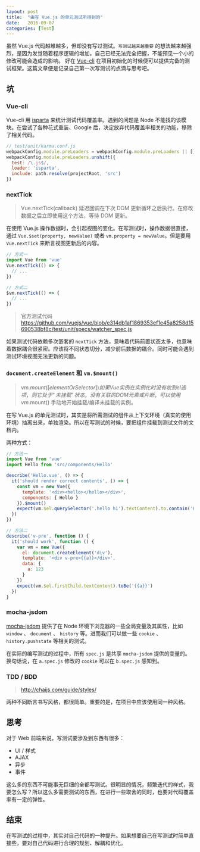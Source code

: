 ```yaml
---
layout: post
title:  "由写 Vue.js 的单元测试所得到的"
date:   2016-09-07
categories: [Test]
---
```


虽然 Vue.js 代码越堆越多，但却没有写过测试。`写测试越来越重要` 的想法越来越强烈，是因为发觉随着程序逻辑的增加，自己已经无法完全把握，不能预见一个小的修改可能会造成的影响。
好在 [Vue-cli](https://github.com/vuejs/vue-cli) 在项目初始化的时候便可以提供完备的测试框架。这篇文章便是记录自己第一次写测试的点滴与思考吧。

## 坑

### Vue-cli

Vue-cli 用 [isparta](https://github.com/douglasduteil/isparta) 来统计测试代码覆盖率。遇到的问题是 Node 不能找的该模块。在尝试了各种花式重装、Google 后，决定放弃代码覆盖率相关的功能，移除了相关代码。

```js
// test/unit/karma.conf.js
webpackConfig.module.preLoaders = webpackConfig.module.preLoaders || []
webpackConfig.module.preLoaders.unshift({
  test: /\.js$/,
  loader: 'isparta',
  include: path.resolve(projectRoot, 'src')
})
```

### nextTick

> Vue.nextTick(callback) 延迟回调在下次 DOM 更新循环之后执行。在修改数据之后立即使用这个方法，等待 DOM 更新。

在使用 Vue.js 操作数据时，会引起视图的变化。在写测试时，操作数据很直接，通过 `Vue.$set(property, newValue)` 或者 `vm.property = newValue`。但是要用 `Vue.nextTick` 来断言视图更新后的内容。

```js
// 方式一
import Vue from 'vue'
Vue.nextTick(() => {
  // ...
})

// 方式二
$vm.nextTick(() => {
  // ...
})
```

> 官方测试代码 https://github.com/vuejs/vue/blob/e314db1af1869353ef1e45a8258d15690538bf8c/test/unit/specs/watcher_spec.js

如果测试代码依赖多次嵌套的 `nextTick` 方法，意味着代码前置状态太多，也意味着数据耦合很紧密。应该将不同状态切分，减少前后数据的耦合。同时可能会遇到测试环境视图无法更新的问题。

### `document.createElement` 和 `vm.$mount()`

> vm.$mount( [elementOrSelector] ) 如果 Vue 实例在实例化时没有收到 el 选项，则它处于“未挂载”状态，没有关联的 DOM 元素或片断。可以使用 vm.$mount() 手动地开始挂载/编译未挂载的实例。

在写 Vue.js 的单元测试时，其实是将所需测试的组件从上下文环境（真实的使用环境）抽离出来，单独渲染。所以在写测试的时候，要把组件挂载到测试文件的文档内。

两种方式：

```js
// 方法一
import Vue from 'vue'
import Hello from 'src/components/Hello'

describe('Hello.vue', () => {
  it('should render correct contents', () => {
    const vm = new Vue({
      template: '<div><hello></hello></div>',
      components: { Hello }
    }).$mount()
    expect(vm.$el.querySelector('.hello h1').textContent).to.contain('Hello World!')
  })
})

// 方法二
describe('v-pre', function () {
  it('should work', function () {
    var vm = new Vue({
      el: document.createElement('div'),
      template: '<div v-pre>{{a}}</div>',
      data: {
        a: 123
      }
    })
    expect(vm.$el.firstChild.textContent).toBe('{{a}}')
  })
}
```

### mocha-jsdom

[mocha-jsdom](https://github.com/rstacruz/mocha-jsdom) 提供了在 Node 环境下浏览器的一些全局变量及其属性，比如 `window` 、 `document` 、 `history` 等。进而我们可以做一些 `cookie` 、 `history.pushstate` 等相关的测试。

在实际的编写测试的过程中，所有 `spec.js` 是共享 `mocha-jsdom` 提供的变量的。换句话说，在 `a.spec.js` 修改的 `cookie` 可以在 `b.spec.js` 感知到。

### TDD / BDD

> http://chaijs.com/guide/styles/

两种不同断言书写风格，都很简单。重要的是，在项目中应该使用同一种风格。

## 思考

对于 Web 前端来说，写测试要涉及到东西有很多：

- UI / 样式
- AJAX
- 异步
- 事件

这么多的东西不可能事无巨细的全都写测试。很明显的情况，频繁迭代的样式，我要怎么写？所以这么多需要测试的东西，在进行一些取舍的同时，也要对代码覆盖率有一定的弹性。

## 结束

在写测试的过程中，其实对自己代码的一种提升。如果想要自己在写测试时简单直接些，要对自己代码进行合理的规划、解耦和优化。
